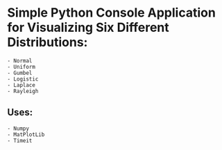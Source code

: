 # Simple Python Console Application for Visualizing Six Different Distributions:
	- Normal
	- Uniform
	- Gumbel
	- Logistic
	- Laplace
	- Rayleigh
	
## Uses:
	- Numpy
	- MatPlotLib
	- Timeit
